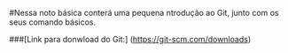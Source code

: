 #Nessa noto básica conterá uma pequena ntrodução ao Git, junto com os seus comando básicos.

###[Link para donwload do Git:] (https://git-scm.com/downloads)

